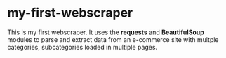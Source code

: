 # my-first-webscraper
This is my first webscraper.  It uses  the **requests** and **BeautifulSoup** modules to parse  and extract data from an e-commerce site with multple categories, subcategories loaded in multiple pages. 
